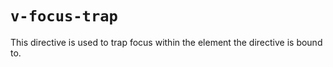 # `v-focus-trap`

This directive is used to trap focus within the element the directive is bound to.
